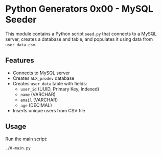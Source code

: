 # Python Generators 0x00 - MySQL Seeder

This module contains a Python script `seed.py` that connects to a MySQL server, creates a database and table, and populates it using data from `user_data.csv`.

## Features

- Connects to MySQL server
- Creates `ALX_prodev` database
- Creates `user_data` table with fields:
  - `user_id` (UUID, Primary Key, Indexed)
  - `name` (VARCHAR)
  - `email` (VARCHAR)
  - `age` (DECIMAL)
- Inserts unique users from CSV file

## Usage

Run the main script:

```bash
./0-main.py
